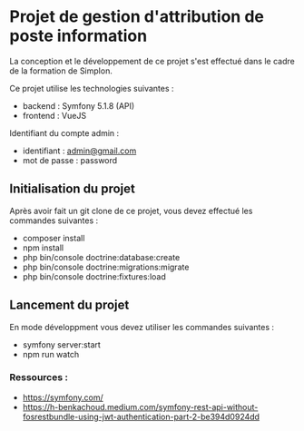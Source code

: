 # Projet de gestion d'attribution de poste information

La conception et le développement de ce projet s'est effectué dans le cadre de la formation de Simplon. 

Ce projet utilise les technologies suivantes :

- backend : Symfony 5.1.8 (API)
- frontend : VueJS


Identifiant du compte admin : 

- identifiant : admin@gmail.com
- mot de passe : password


## Initialisation du projet

Après avoir fait un git clone de ce projet, vous devez effectué les commandes suivantes : 

- composer install
- npm install
- php bin/console doctrine:database:create
- php bin/console doctrine:migrations:migrate
- php bin/console doctrine:fixtures:load

## Lancement du projet 

En mode développment vous devez utiliser les commandes suivantes : 

- symfony server:start
- npm run watch

### Ressources :

- https://symfony.com/
- https://h-benkachoud.medium.com/symfony-rest-api-without-fosrestbundle-using-jwt-authentication-part-2-be394d0924dd
